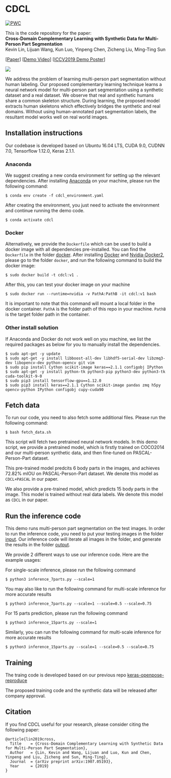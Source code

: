 # CDCL

[![PWC](https://img.shields.io/endpoint.svg?url=https://paperswithcode.com/badge/cross-domain-complementary-learning-with/human-part-segmentation-on-pascal-person-part)](https://paperswithcode.com/sota/human-part-segmentation-on-pascal-person-part?p=cross-domain-complementary-learning-with)

This is the code repository for the paper:  
**Cross-Domain Complementary Learning with Synthetic Data for Multi-Person Part Segmentation**  
Kevin Lin, Lijuan Wang, Kun Luo, Yinpeng Chen, Zicheng Liu, Ming-Ting Sun

[[Paper](https://arxiv.org/abs/1907.05193)] [[Demo Video](https://youtu.be/8QaGfdHwH48)] [[ICCV2019 Demo Poster](http://students.washington.edu/kvlin/data/iccv19-demo-poster.pdf)]


[![](http://students.washington.edu/kvlin/data/cdcl_teaser.png)](https://youtu.be/8QaGfdHwH48)

We address the problem of learning multi-person part segmentation without human labeling. Our proposed complementary learning technique learns a neural network model for multi-person part segmentation using a synthetic dataset and a real dataset. We observe that real and synthetic humans share a common skeleton structure. During learning, the proposed model extracts human skeletons which effectively bridges the synthetic and real domains. Without using human-annotated part segmentation labels, the resultant model works well on real world images.




## Installation instructions
Our codebase is developed based on Ubuntu 16.04 LTS, CUDA 9.0, CUDNN 7.0, Tensorflow 1.12.0, Keras 2.1.1.

### Anaconda

We suggest creating a new conda environment for setting up the relevant dependencies. After installing [Anaconda](https://docs.anaconda.com/anaconda/install/linux/) on your machine, please run the following command:

    $ conda env create -f cdcl_environment.yaml

After creating the environment, you just need to activate the environment and continue running the demo code.  

    $ conda activate cdcl

### Docker

Alternatively, we provide the `Dockerfile` which can be used to build a docker image with all dependencies pre-installed. You can find the `Dockerfile` in the folder [docker](https://github.com/kevinlin311tw/CDCL-human-part-segmentation/blob/master/docker). After installing [Docker](https://docs.docker.com/install/linux/docker-ce/ubuntu/) and [Nvidia-Docker2](https://github.com/NVIDIA/nvidia-docker/wiki/Installation-(version-2.0)), please go to the folder `docker`, and run the following command to build the docker image:

    $ sudo docker build -t cdcl:v1 .
 
After this, you can test your docker image on your machine

    $ sudo docker run --runtime=nvidia -v PathA:PathB -it cdcl:v1 bash

It is important to note that this command will mount a local folder in the docker container. 
`PathA` is the folder path of this repo in your machine. 
`PathB` is the target folder path in the container.

### Other install solution
If Anaconda and Docker do not work well on you machine, we list the required packages as below for you to manually install the dependencies.

    $ sudo apt-get -y update
    $ sudo apt-get -y install libboost-all-dev libhdf5-serial-dev libzmq3-dev libopencv-dev python-opencv git vim
    $ sudo pip install Cython scikit-image keras==2.1.1 configobj IPython
    $ sudo apt-get -y install python-tk python3-pip python3-dev python3-tk cuda-toolkit-9-0
    $ sudo pip3 install tensorflow-gpu==1.12.0
    $ sudo pip3 install keras==2.1.1 Cython scikit-image pandas zmq h5py opencv-python IPython configobj cupy-cuda90


## Fetch data
To run our code, you need to also fetch some additional files. Please run the following command:

    $ bash fetch_data.sh

This script will fetch two pretrained neural network models. In this demo script, we provide a pretrained model, which is firstly trained on COCO2014 and our multi-person synthetic data, and then fine-tuned on PASCAL-Person-Part dataset. 

This pre-trained model predcits 6 body parts in the images, and achieves 72.82% mIOU on PASCAL-Person-Part dataset. We denote this model as `CDCL+PASCAL` in our paper.

We also provide a pre-trained model, which predicts 15 body parts in the image. This model is trained without real data labels. We denote this model as `CDCL` in our paper.



## Run the inference code

This demo runs multi-person part segmentation on the test images. In order to run the inference code, you need to put your testing images in the folder [input](https://github.com/kevinlin311tw/CDCL-human-part-segmentation/blob/master/input). Our inference code will iterate all images in the folder, and generate the results in the folder [output](https://github.com/kevinlin311tw/CDCL-human-part-segmentation/blob/master/output). 

We provide 2 different ways to use our inference code. Here are the example usages:

For single-scale inference, please run the following command

    $ python3 inference_7parts.py --scale=1

You may also like to run the following command for multi-scale inference for more accurate results

    $ python3 inference_7parts.py --scale=1 --scale=0.5 --scale=0.75


For 15 parts prediction, please run the following command

    $ python3 inference_15parts.py --scale=1

Similarly, you can run the following command for multi-scale inference for more accurate results

    $ python3 inference_15parts.py --scale=1 --scale=0.5 --scale=0.75



## Training

The traing code is developed based on our previous repo [keras-openpose-reproduce](https://github.com/kevinlin311tw/keras-openpose-reproduce)


The proposed training code and the synthetic data will be released after company approval.


## Citation
If you find CDCL useful for your research, please consider citing the following paper:

	@article{lin2019cross,
	  Title    = {Cross-Domain Complementary Learning with Synthetic Data for Multi-Person Part Segmentation},
	  Author   = {Lin, Kevin and Wang, Lijuan and Luo, Kun and Chen, Yinpeng and Liu, Zicheng and Sun, Ming-Ting},
	  Journal  = {arXiv preprint arXiv:1907.05193},
	  Year     = {2019}
	}


